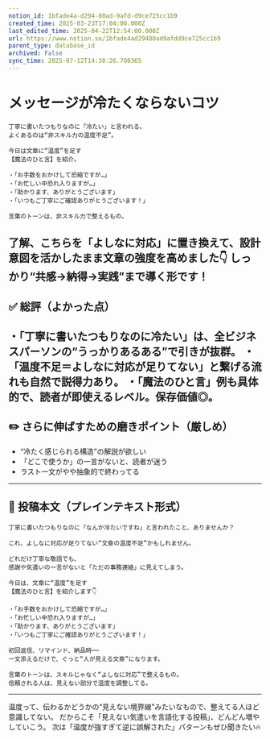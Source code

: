 ```yaml
---
notion_id: 1bfade4a-d294-80ad-9afd-d9ce725cc1b9
created_time: 2025-03-23T17:04:00.000Z
last_edited_time: 2025-04-22T12:54:00.000Z
url: https://www.notion.so/1bfade4ad29480ad9afdd9ce725cc1b9
parent_type: database_id
archived: False
sync_time: 2025-07-12T14:38:26.700365
---
```


# メッセージが冷たくならないコツ

```plain text
丁寧に書いたつもりなのに「冷たい」と言われる。
よくあるのは“非スキル力の温度不足”。

今日は文章に“温度”を足す
【魔法のひと言】を紹介。

・「お手数をおかけして恐縮ですが…」
・「お忙しい中恐れ入りますが…」
・「助かります、ありがとうございます」
・「いつもご丁寧にご確認ありがとうございます！」

言葉のトーンは、非スキル力で整えるもの。
```
了解、こちらを「よしなに対応」に置き換えて、設計意図を活かしたまま文章の強度を高めました👇
しっかり“共感→納得→実践”まで導く形です！
---
## ✅ 総評（よかった点）
・「丁寧に書いたつもりなのに冷たい」は、全ビジネスパーソンの“うっかりあるある”で引きが抜群。
・「温度不足＝よしなに対応が足りてない」と繋げる流れも自然で説得力あり。
・「魔法のひと言」例も具体的で、読者が即使えるレベル。保存価値◎。
---
## ✏️ さらに伸ばすための磨きポイント（厳しめ）
- “冷たく感じられる構造”の解説が欲しい
- 「どこで使うか」の一言がないと、読者が迷う
- ラスト一文がやや抽象的で終わってる
---
## 📄 投稿本文（プレインテキスト形式）
```plain text
丁寧に書いたつもりなのに「なんか冷たいですね」と言われたこと、ありませんか？

これ、よしなに対応が足りてない“文章の温度不足”かもしれません。

どれだけ丁寧な敬語でも、
感謝や気遣いの一言がないと「ただの事務連絡」に見えてしまう。

今日は、文章に“温度”を足す
【魔法のひと言】を紹介します👇

・「お手数をおかけして恐縮ですが…」
・「お忙しい中恐れ入りますが…」
・「助かります、ありがとうございます」
・「いつもご丁寧にご確認ありがとうございます！」

初回返信、リマインド、納品時──
一文添えるだけで、ぐっと“人が見える文章”になります。

言葉のトーンは、スキルじゃなく“よしなに対応”で整えるもの。
信頼される人は、見えない部分で温度を調整してる。

```
---
温度って、伝わるかどうかの“見えない境界線”みたいなもので、整えてる人ほど意識してない。
だからこそ「見えない気遣いを言語化する投稿」、どんどん増やしていこう。
次は「温度が強すぎて逆に誤解された」パターンもぜひ聞きたい🔥